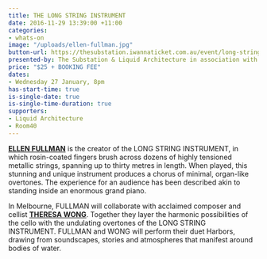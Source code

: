 ```yaml
---
title: THE LONG STRING INSTRUMENT
date: 2016-11-29 13:39:00 +11:00
categories:
- whats-on
image: "/uploads/ellen-fullman.jpg"
button-url: https://thesubstation.iwannaticket.com.au/event/long-string-instrument-MTE5MjU
presented-by: The Substation & Liquid Architecture in association with Room40
price: "$25 + BOOKING FEE"
dates:
- Wednesday 27 January, 8pm
has-start-time: true
is-single-date: true
is-single-time-duration: true
supporters:
- Liquid Architecture
- Room40
---
```


[**ELLEN FULLMAN**](http://ellenfullman.com/] ) is the creator of the LONG STRING INSTRUMENT, in which rosin-coated fingers brush across dozens of highly tensioned metallic strings, spanning up to thirty metres in length. When played, this stunning and unique instrument produces a chorus of minimal, organ-like overtones. The experience for an audience has been described akin to standing inside an enormous grand piano.  

In Melbourne, FULLMAN will collaborate with acclaimed composer and cellist [**THERESA WONG**](http://www.theresawong.org/). Together they layer the harmonic possibilities of the cello with the undulating overtones of the LONG STRING INSTRUMENT. FULLMAN and WONG will perform their duet Harbors, drawing from soundscapes, stories and atmospheres that manifest around bodies of water.


